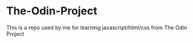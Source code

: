 # The-Odin-Project
This is a repo used by me for learning javascript/html/css from The Odin Project
